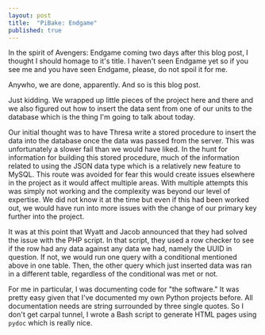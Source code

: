 ```yaml
---
layout: post
title:  "PiBake: Endgame"
published: true
---
```


In the spirit of Avengers: Endgame coming two days after this blog post, I thought I should homage to it's title. I haven't seen Endgame yet so if you see me and you have seen Endgame, please, do not spoil it for me.

Anywho, we are done, apparently. And so is this blog post.

Just kidding. We wrapped up little pieces of the project here and there and we also figured out how to insert the data sent from one of our units to the database which is the thing I'm going to talk about today. 

Our initial thought was to have Thresa write a stored procedure to insert the data into the database once the data was passed from the server. This was unfortunately a slower fail than we would have liked. In the hunt for information for building this stored procedure, much of the information related to using the JSON data type which is a relatively new feature to MySQL. This route was avoided for fear this would create issues elsewhere in the project as it would affect multiple areas. With multiple attempts this was simply not working and the complexity was beyond our level of expertise. We did not know it at the time but even if this had been worked out, we would have run into more issues with the change of our primary key further into the project.

It was at this point that Wyatt and Jacob announced that they had solved the issue with the PHP script. In that script, they used a row checker to see if the row had any data against any data we had, namely the UUID in question. If not, we would run one query with a conditional mentioned above in one table. Then, the other query which just inserted data was ran in a different table, regardless of the conditional was met or not.

For me in particular, I was documenting code for "the software." It was pretty easy given that I've documented my own Python projects before. All documentation needs are string surrounded by three single quotes. So I don't get carpal tunnel, I wrote a Bash script to generate HTML pages using `pydoc` which is really nice. 